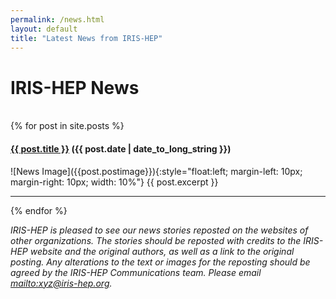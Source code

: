 ```yaml
---
permalink: /news.html
layout: default
title: "Latest News from IRIS-HEP"
---
```


<h1>IRIS-HEP News</h1>
<br>
{% for post in site.posts %}
<h4><a href="{{ post.url }}">{{ post.title }}</a> ({{ post.date | date_to_long_string }})</h4>
![News Image]({{post.postimage}}){:style="float:left; margin-left: 10px; margin-right: 10px; width: 10%"} 
{{ post.excerpt }}
<br>
<hr>
{% endfor %}



*IRIS-HEP is pleased to see our news stories reposted on the websites of other organizations. The stories should be reposted with credits to the IRIS-HEP website and the original authors, as well as a link to the original posting. Any alterations to the text or images for the reposting should be agreed by the IRIS-HEP Communications team.  Please email <mailto:xyz@iris-hep.org>.*


